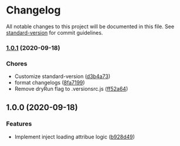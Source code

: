 # Changelog

All notable changes to this project will be documented in this file. See [standard-version](https://github.com/conventional-changelog/standard-version) for commit guidelines.

### [1.0.1](https://github.com/potato4d/rehype-plugin-image-lazy-loading/compare/v1.0.0...v1.0.1) (2020-09-18)


### Chores

* Customize standard-version ([d3b4a73](https://github.com/potato4d/rehype-plugin-image-lazy-loading/commit/d3b4a73a2b9a8e4426d9c74df62ebca965e423eb))
* format changelogs ([8fa7199](https://github.com/potato4d/rehype-plugin-image-lazy-loading/commit/8fa7199e126f0d17ff65572aa2aa7c51ed79a5c1))
* Remove dryRun flag to .versionsrc.js ([ff52a64](https://github.com/potato4d/rehype-plugin-image-lazy-loading/commit/ff52a64786b6559accfea52b83890c44ff83b421))

## 1.0.0 (2020-09-18)

### Features

* Implement inject loading attribue logic ([b928d49](https://github.com/potato4d/rehype-plugin-image-lazy-loading/commit/b928d49cf1f7b87e97374b63caf320632a5aebf9))
